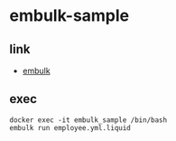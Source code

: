 # embulk-sample

## link
- [embulk](https://www.embulk.org/)

## exec
```
docker exec -it embulk_sample /bin/bash
embulk run employee.yml.liquid
```